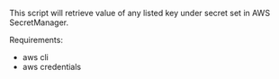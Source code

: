 This script will retrieve value of any listed key under secret set in AWS SecretManager.

Requirements:
- aws cli
- aws credentials